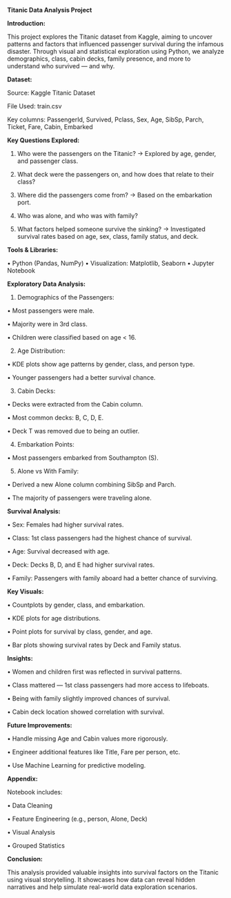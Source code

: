 **Titanic Data Analysis Project**

**Introduction:**

This project explores the Titanic dataset from Kaggle, aiming to uncover patterns and factors that influenced passenger survival during the infamous disaster. Through visual and statistical exploration using Python, we analyze demographics, class, cabin decks, family presence, and more to understand who survived — and why.

**Dataset:**

Source: Kaggle Titanic Dataset

File Used: train.csv

Key columns: PassengerId, Survived, Pclass, Sex, Age, SibSp, Parch, Ticket, Fare, Cabin, Embarked

**Key Questions Explored:**

1. Who were the passengers on the Titanic?
→ Explored by age, gender, and passenger class.

2. What deck were the passengers on, and how does that relate to their class?

3. Where did the passengers come from?
→ Based on the embarkation port.

4. Who was alone, and who was with family?

5. What factors helped someone survive the sinking?
→ Investigated survival rates based on age, sex, class, family status, and deck.

**Tools & Libraries:**

•	Python (Pandas, NumPy)
•	Visualization: Matplotlib, Seaborn
•	Jupyter Notebook

**Exploratory Data Analysis:**

1. Demographics of the Passengers:
   
  •	Most passengers were male.
  
  •	Majority were in 3rd class.
  
  •	Children were classified based on age < 16.

2. Age Distribution:

  •	KDE plots show age patterns by gender, class, and person type.
  
  •	Younger passengers had a better survival chance.

3. Cabin Decks:

  •	Decks were extracted from the Cabin column.
  
  •	Most common decks: B, C, D, E.
  
  •	Deck T was removed due to being an outlier.

4. Embarkation Points:

  •	Most passengers embarked from Southampton (S).

5. Alone vs With Family:

  •	Derived a new Alone column combining SibSp and Parch.
  
  •	The majority of passengers were traveling alone.

**Survival Analysis:**

•	Sex: Females had higher survival rates.

•	Class: 1st class passengers had the highest chance of survival.

•	Age: Survival decreased with age.

•	Deck: Decks B, D, and E had higher survival rates.

•	Family: Passengers with family aboard had a better chance of surviving.

**Key Visuals:**

•	Countplots by gender, class, and embarkation.

•	KDE plots for age distributions.

•	Point plots for survival by class, gender, and age.

•	Bar plots showing survival rates by Deck and Family status.

**Insights:**

•	Women and children first was reflected in survival patterns.

•	Class mattered — 1st class passengers had more access to lifeboats.

•	Being with family slightly improved chances of survival.

•	Cabin deck location showed correlation with survival.

**Future Improvements:**

•	Handle missing Age and Cabin values more rigorously.

•	Engineer additional features like Title, Fare per person, etc.

•	Use Machine Learning for predictive modeling.

**Appendix:**

Notebook includes:
 
  •	Data Cleaning

  •	Feature Engineering (e.g., person, Alone, Deck)
  
  •	Visual Analysis
  
  •	Grouped Statistics

**Conclusion:**

This analysis provided valuable insights into survival factors on the Titanic using visual storytelling. It showcases how data can reveal hidden narratives and help simulate real-world data exploration scenarios.
